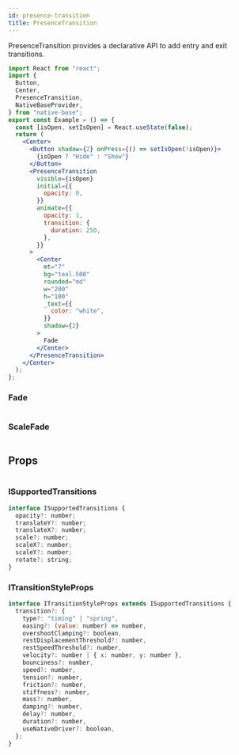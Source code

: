 ```yaml
---
id: presence-transition
title: PresenceTransition
---
```


PresenceTransition provides a declarative API to add entry and exit transitions.

```jsx isShowcase
import React from "react";
import {
  Button,
  Center,
  PresenceTransition,
  NativeBaseProvider,
} from "native-base";
export const Example = () => {
  const [isOpen, setIsOpen] = React.useState(false);
  return (
    <Center>
      <Button shadow={2} onPress={() => setIsOpen(!isOpen)}>
        {isOpen ? "Hide" : "Show"}
      </Button>
      <PresenceTransition
        visible={isOpen}
        initial={{
          opacity: 0,
        }}
        animate={{
          opacity: 1,
          transition: {
            duration: 250,
          },
        }}
      >
        <Center
          mt="7"
          bg="teal.500"
          rounded="md"
          w="200"
          h="100"
          _text={{
            color: "white",
          }}
          shadow={2}
        >
          Fade
        </Center>
      </PresenceTransition>
    </Center>
  );
};
```

### Fade

```ComponentSnackPlayer path=components,composites,Transitions,Fade.tsx

```

### ScaleFade

```ComponentSnackPlayer path=components,composites,Transitions,ScaleFade.tsx

```

## Props

```ComponentPropTable path=composites,Transitions,PresenceTransition.tsx  showStylingProps=true

```

### ISupportedTransitions

```js
interface ISupportedTransitions {
  opacity?: number;
  translateY?: number;
  translateX?: number;
  scale?: number;
  scaleX?: number;
  scaleY?: number;
  rotate?: string;
}
```

### ITransitionStyleProps

```js
interface ITransitionStyleProps extends ISupportedTransitions {
  transition?: {
    type?: "timing" | "spring",
    easing?: (value: number) => number,
    overshootClamping?: boolean,
    restDisplacementThreshold?: number,
    restSpeedThreshold?: number,
    velocity?: number | { x: number, y: number },
    bounciness?: number,
    speed?: number,
    tension?: number,
    friction?: number,
    stiffness?: number,
    mass?: number,
    damping?: number,
    delay?: number,
    duration?: number,
    useNativeDriver?: boolean,
  };
}
```
